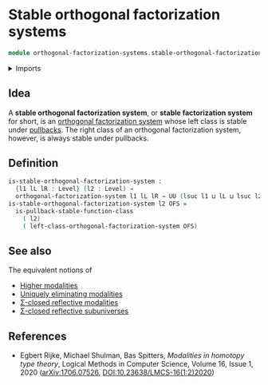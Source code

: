 # Stable orthogonal factorization systems

```agda
module orthogonal-factorization-systems.stable-orthogonal-factorization-systems where
```

<details><summary>Imports</summary>

```agda
open import foundation.universe-levels

open import orthogonal-factorization-systems.function-classes
open import orthogonal-factorization-systems.orthogonal-factorization-systems
```

</details>

## Idea

A **stable orthogonal factorization system**, or **stable factorization system**
for short, is an
[orthogonal factorization system](orthogonal-factorization-systems.orthogonal-factorization-systems.md)
whose left class is stable under [pullbacks](foundation.pullbacks.md). The right
class of an orthogonal factorization system, however, is always stable under
pullbacks.

## Definition

```agda
is-stable-orthogonal-factorization-system :
  {l1 lL lR : Level} (l2 : Level) →
  orthogonal-factorization-system l1 lL lR → UU (lsuc l1 ⊔ lL ⊔ lsuc l2)
is-stable-orthogonal-factorization-system l2 OFS =
  is-pullback-stable-function-class
    ( l2)
    ( left-class-orthogonal-factorization-system OFS)
```

## See also

The equivalent notions of

- [Higher modalities](orthogonal-factorization-systems.higher-modalities.md)
- [Uniquely eliminating modalities](orthogonal-factorization-systems.uniquely-eliminating-modalities.md)
- [Σ-closed reflective modalities](orthogonal-factorization-systems.sigma-closed-reflective-modalities.md)
- [Σ-closed reflective subuniverses](orthogonal-factorization-systems.sigma-closed-reflective-subuniverses.md)

## References

- Egbert Rijke, Michael Shulman, Bas Spitters, _Modalities in homotopy type
  theory_, Logical Methods in Computer Science, Volume 16, Issue 1, 2020
  ([arXiv:1706.07526](https://arxiv.org/abs/1706.07526),
  [DOI:10.23638/LMCS-16(1:2)2020](https://doi.org/10.23638/LMCS-16%281%3A2%292020))
